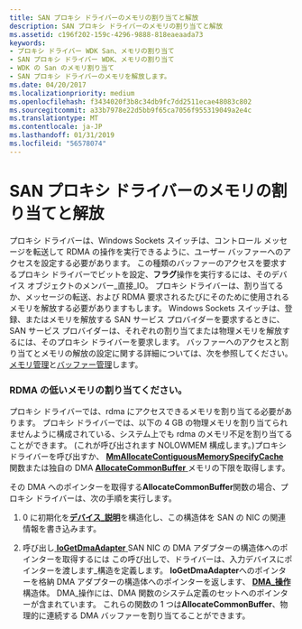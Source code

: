 ```yaml
---
title: SAN プロキシ ドライバーのメモリの割り当てと解放
description: SAN プロキシ ドライバーのメモリの割り当てと解放
ms.assetid: c196f202-159c-4296-9888-818eaeaada73
keywords:
- プロキシ ドライバー WDK San、メモリの割り当て
- SAN プロキシ ドライバー WDK、メモリの割り当て
- WDK の San のメモリ割り当て
- SAN プロキシ ドライバーのメモリを解放します。
ms.date: 04/20/2017
ms.localizationpriority: medium
ms.openlocfilehash: f3434020f3b8c34db9fc7dd2511ecae48083c802
ms.sourcegitcommit: a33b7978e22d5bb9f65ca7056f955319049a2e4c
ms.translationtype: MT
ms.contentlocale: ja-JP
ms.lasthandoff: 01/31/2019
ms.locfileid: "56578074"
---
```

# <a name="allocating-and-releasing-memory-for-a-san-proxy-driver"></a>SAN プロキシ ドライバーのメモリの割り当てと解放





プロキシ ドライバーは、Windows Sockets スイッチは、コントロール メッセージを転送して RDMA の操作を実行できるように、ユーザー バッファーへのアクセスを設定する必要があります。 この種類のバッファーのアクセスを要求するプロキシ ドライバーでビットを設定、**フラグ**操作を実行するには、そのデバイス オブジェクトのメンバー\_直接\_IO。 プロキシ ドライバーは、割り当てるか、メッセージの転送、および RDMA 要求されるたびにそのために使用されるメモリを解放する必要がありますもします。 Windows Sockets スイッチは、登録、またはメモリを解放する SAN サービス プロバイダーを要求するときに、SAN サービス プロバイダーは、それぞれの割り当てまたは物理メモリを解放するには、そのプロキシ ドライバーを要求します。 バッファーへのアクセスと割り当てとメモリの解放の設定に関する詳細については、次を参照してください。[メモリ管理](https://msdn.microsoft.com/library/windows/hardware/ff554389)と[バッファー管理](https://msdn.microsoft.com/library/windows/hardware/ff540667)します。

### <a name="allocating-low-memory-for-rdma"></a>RDMA の低いメモリの割り当てください。

プロキシ ドライバーでは、rdma にアクセスできるメモリを割り当てる必要があります。 プロキシ ドライバーでは、以下の 4 GB の物理メモリを割り当てられませんように構成されている、システム上でも rdma のメモリ不足を割り当てることができます。 (これが呼び出されます NOLOWMEM 構成します。)プロキシ ドライバーを呼び出すか、 [ **MmAllocateContiguousMemorySpecifyCache** ](https://msdn.microsoft.com/library/windows/hardware/ff554464)関数または独自の DMA [ **AllocateCommonBuffer** ](https://msdn.microsoft.com/library/windows/hardware/ff540575)メモリの下限を取得します。

その DMA へのポインターを取得する**AllocateCommonBuffer**関数の場合、プロキシ ドライバーは、次の手順を実行します。

1.  0 に初期化を[**デバイス\_説明**](https://msdn.microsoft.com/library/windows/hardware/ff543107)を構造化し、この構造体を SAN の NIC の関連情報を書き込みます。

2.  呼び出し[ **IoGetDmaAdapter** ](https://msdn.microsoft.com/library/windows/hardware/ff549220) SAN NIC の DMA アダプターの構造体へのポインターを取得するには この呼び出しで、ドライバーは、入力デバイスにポインターを渡します\_構造を定義します。 **IoGetDmaAdapter**へのポインターを格納 DMA アダプターの構造体へのポインターを返します、 [ **DMA\_操作**](https://msdn.microsoft.com/library/windows/hardware/ff544071)構造体。 DMA\_操作には、DMA 関数のシステム定義のセットへのポインターが含まれています。 これらの関数の 1 つは**AllocateCommonBuffer**、物理的に連続する DMA バッファーを割り当てることができます。

 

 





